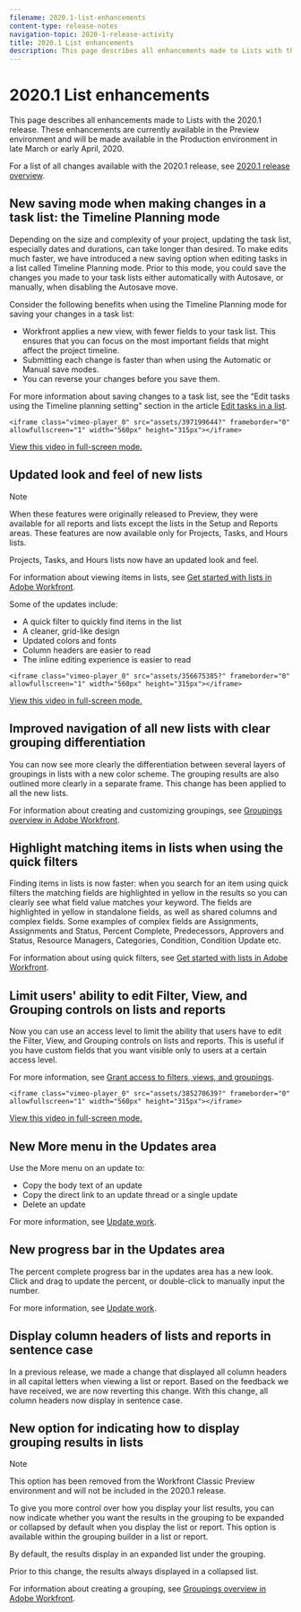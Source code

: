 ```yaml
---
filename: 2020.1-list-enhancements
content-type: release-notes
navigation-topic: 2020-1-release-activity
title: 2020.1 List enhancements
description: This page describes all enhancements made to Lists with the 2020.1 release. These enhancements are currently available in the Preview environment and will be made available in the Production environment in late March or early April, 2020.
---
```


# 2020.1 List enhancements

This page describes all enhancements made to Lists with the 2020.1 release. These enhancements are currently available in the Preview environment and will be made available in the Production environment in late March or early April, 2020.

For a list of all changes available with the 2020.1 release, see [2020.1 release overview](../../../product-announcements/product-releases/2020.1-release-activity/2020.1-release-overview.md).

## New saving mode when making changes in a task list: the Timeline Planning mode

Depending on the size and complexity of your project, updating the task list, especially dates and durations, can take longer than desired. To make edits much faster, we have introduced a new saving option when editing tasks in a list called Timeline Planning mode. Prior to this mode, you could save the changes you made to your task lists either automatically with Autosave, or manually, when disabling the Autosave move.

Consider the following benefits when using the Timeline Planning mode for saving your changes in a task list:

* Workfront applies a new view, with fewer fields to your task list. This ensures that you can focus on the most important fields that might affect the project timeline.
* Submitting each change is faster than when using the Automatic or Manual save modes.
* You can reverse your changes before you save them.

For more information about saving changes to a task list, see the “Edit tasks using the Timeline planning setting” section in the article [Edit tasks in a list](../../../manage-work/tasks/manage-tasks/edit-tasks-in-a-list.md).

```<iframe class="vimeo-player_0" src="assets/397199644?" frameborder="0" allowfullscreen="1" width="560px" height="315px"></iframe>```

[View this video in full-screen mode.](https://vimeo.com/397199644/c069cd0597)

## Updated look and feel of new lists

>[!NOTE]
>
>When these features were originally released to Preview, they were available for all reports and lists except the lists in the Setup and Reports areas. These features are now available only for Projects, Tasks, and Hours lists.

Projects, Tasks, and Hours lists now have an updated look and feel.

For information about viewing items in lists, see [Get started with lists in Adobe Workfront](../../../workfront-basics/navigate-workfront/use-lists/view-items-in-a-list.md).

Some of the updates include:

* A quick filter to quickly find items in the list
* A cleaner, grid-like design
* Updated colors and fonts
* Column headers are easier to read
* The inline editing experience is easier to read

```<iframe class="vimeo-player_0" src="assets/356675385?" frameborder="0" allowfullscreen="1" width="560px" height="315px"></iframe>```

[View this video in full-screen mode.](https://vimeo.com/356675385/09ba51d717)

## Improved navigation of all new lists with clear grouping differentiation

You can now see more clearly the differentiation between several layers of groupings in lists with a new color scheme. The grouping results are also outlined more clearly in a separate frame. This change has been applied to all the new lists.

For information about creating and customizing groupings, see [Groupings overview in Adobe Workfront](../../../reports-and-dashboards/reports/reporting-elements/groupings-overview.md).

## Highlight matching items in lists when using the quick filters

Finding items in lists is now faster: when you search for an item using quick filters the matching fields are highlighted in yellow in the results so you can clearly see what field value matches your keyword. The fields are highlighted in yellow in standalone fields, as well as shared columns and complex fields. Some examples of complex fields are Assignments, Assignments and Status, Percent Complete, Predecessors, Approvers and Status, Resource Managers, Categories, Condition, Condition Update etc.

For information about using quick filters, see [Get started with lists in Adobe Workfront](../../../workfront-basics/navigate-workfront/use-lists/view-items-in-a-list.md).

## Limit users' ability to edit Filter, View, and Grouping controls on lists and reports

Now you can use an access level to limit the ability that users have to edit the Filter, View, and Grouping controls on lists and reports. This is useful if you have custom fields that you want visible only to users at a certain access level.

For more information, see [Grant access to filters, views, and groupings](../../../administration-and-setup/add-users/configure-and-grant-access/grant-access-fvg.md).

```<iframe class="vimeo-player_0" src="assets/385270639?" frameborder="0" allowfullscreen="1" width="560px" height="315px"></iframe>```

[View this video in full-screen mode.](https://vimeo.com/385270639/b4afd0325f)

## New More menu in the Updates area

Use the More menu on an update to:

* Copy the body text of an update
* Copy the direct link to an update thread or a single update
* Delete an update

For more information, see [Update work](../../../workfront-basics/updating-work-items-and-viewing-updates/update-work.md).

## New progress bar in the Updates area

The percent complete progress bar in the updates area has a new look. Click and drag to update the percent, or double-click to manually input the number.

For more information, see [Update work](../../../workfront-basics/updating-work-items-and-viewing-updates/update-work.md).

## Display column headers of lists and reports in sentence case

In a previous release, we made a change that displayed all column headers in all capital letters when viewing a list or report. Based on the feedback we have received, we are now reverting this change. With this change, all column headers now display in sentence case.

## New option for indicating how to display grouping results in lists

>[!NOTE]
>
>This option has been removed from the Workfront Classic Preview environment and will not be included in the 2020.1 release.

To give you more control over how you display your list results, you can now indicate whether you want the results in the grouping to be expanded or collapsed by default when you display the list or report. This option is available within the grouping builder in a list or report.

By default, the results display in an expanded list under the grouping.

Prior to this change, the results always displayed in a collapsed list.

For information about creating a grouping, see [Groupings overview in Adobe Workfront](../../../reports-and-dashboards/reports/reporting-elements/groupings-overview.md).
